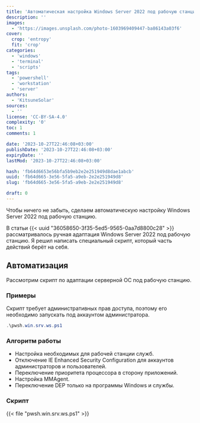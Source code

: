 ```yaml
---
title: 'Автоматическая настройка Windows Server 2022 под рабочую станцию'
description: ''
images:
  - 'https://images.unsplash.com/photo-1603969409447-ba86143a03f6'
cover:
  crop: 'entropy'
  fit: 'crop'
categories:
  - 'windows'
  - 'terminal'
  - 'scripts'
tags:
  - 'powershell'
  - 'workstation'
  - 'server'
authors:
  - 'KitsuneSolar'
sources:
  - ''
license: 'CC-BY-SA-4.0'
complexity: '0'
toc: 1
comments: 1

date: '2023-10-27T22:46:08+03:00'
publishDate: '2023-10-27T22:46:08+03:00'
expiryDate: ''
lastMod: '2023-10-27T22:46:08+03:00'

hash: 'fb64d6653e56bfa5b9eb2e2e251949d8dae1abcb'
uuid: 'fb64d665-3e56-5fa5-a9eb-2e2e251949d8'
slug: 'fb64d665-3e56-5fa5-a9eb-2e2e251949d8'

draft: 0
---
```


Чтобы ничего не забыть, сделаем автоматическую настройку Windows Server 2022 под рабочую станцию.

<!--more-->

В статьи {{< uuid "36058650-3f35-5ed5-9565-0aa7d8800c28" >}} рассматривалось ручная адаптация Windows Server 2022 под рабочую станцию. Я решил написать специальный скрипт, который часть действий берёт на себя.

## Автоматизация

Рассмотрим скрипт по адаптации серверной ОС под рабочую станцию.

### Примеры

Скрипт требует административных прав доступа, поэтому его необходимо запускать под аккаунтом администратора.

```powershell
.\pwsh.win.srv.ws.ps1
```

### Алгоритм работы

- Настройка необходимых для рабочей станции служб.
- Отключение IE Enhanced Security Configuration для аккаунтов администраторов и пользователей.
- Переключение приоритета процессора в сторону приложений.
- Настройка MMAgent.
- Переключение DEP только на программы Windows и службы.

### Скрипт

{{< file "pwsh.win.srv.ws.ps1" >}}
